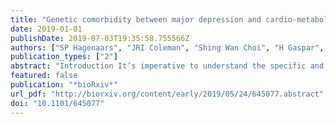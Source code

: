 ```yaml
---
title: "Genetic comorbidity between major depression and cardio-metabolic disease, stratified by age at onset of major depression"
date: 2019-01-01
publishDate: 2019-07-03T19:35:58.755566Z
authors: ["SP Hagenaars", "JRI Coleman", "Shing Wan Choi", "H Gaspar", "MJ Adams", "D Howard", "K Hodgson", "M Traylor", "TM Air", "TFM Andlauer", "V Arolt", "BT Baune", "EB Binder", "DHR Blackwood", "DI Boomsma", "A Campbell", "M Cearns", "D Czamara", "U Dannlowski", "K Domschke", "EJC de Geus", "SP Hamilton", "C Hayward", "I Hickie", "JJ Hottenga", "M Ising", "I Jones", "LA Jones", "Z Kutalik", "S Lucae", "NG Martin", "Y Milaneschi", "B Mueller-Myhsok", "MJ Owen", "S Padmanabhan", "BWJH Penninx", "G Pistis", "DJ Porteous", "M Preisig", "S Ripke", "SI Shyn", "PF Sullivan", "J Whitfield", "NR Wray", "AM McIntosh", "IJ Deary", "G Breen", "CM Lewis"]
publication_types: ["2"]
abstract: "Introduction It’s imperative to understand the specific and shared aetiologies of major depression and cardio-metabolic disease, as both traits are frequently comorbid and each represents a major burden to society. This study examined whether there is a genetic association between major depression and cardio-metabolic traits and if this association is stratified by age at onset for major depression.Methods Polygenic risk scores analysis and linkage disequilibrium score regression was performed to examine whether differences in shared genetic aetiology exist between depression case control status (N cases = 40,940, N controls = 67,532), earlier (N = 15,844), and later onset depression (N = 15,800) with body mass index, coronary artery disease, stroke, and type 2 diabetes in eleven data sets from the Psychiatric Genomics Consortium, Generation Scotland, and UK Biobank.Results All cardio-metabolic polygenic risk scores were associated with depression status. Significant genetic correlations were found between depression and body mass index, coronary artery disease, and type 2 diabetes. Higher polygenic risk for body mass index, coronary artery disease and type 2 diabetes was associated with both early and later onset depression, while higher polygenic risk for stroke was associated with later onset depression only. Significant genetic correlations were found between body mass index and later onset depression, and between coronary artery disease and both early and late onset depression.Conclusions The phenotypic associations between major depression and cardio-metabolic traits may partly reflect their overlapping genetic aetiology irrespective of the age depression first presents."
featured: false
publication: "*bioRxiv*"
url_pdf: "http://biorxiv.org/content/early/2019/05/24/645077.abstract"
doi: "10.1101/645077"
---
```


